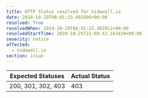 ```yaml
---
title: HTTP Status resolved for hidewall.io
date: 2024-10-29T08:01:23.492896+00:00
resolved: True
resolvedWhen: 2024-10-29T08:01:23.492912+00:00
resolvedStartTime: 2024-10-25T21:09:43.161639+00:00
severity: notice
affected:
  - hidewall.io
section: issue
---
```


| Expected Statuses | Actual Status  |
|-------------------|----------------|
| 200, 301, 302, 403 | 403 |
